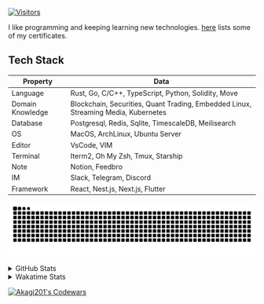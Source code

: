 <!-- markdownlint-disable MD041 MD010 MD033 -->
[![Visitors](https://api.visitorbadge.io/api/daily?path=Akagi201%2FAkagi201&label=Visitors%20Today&countColor=%2337d67a)](https://visitorbadge.io/status?path=Akagi201%2FAkagi201)

I like programming and keeping learning new technologies. [here](https://github.com/Akagi201/blockchain) lists some of my certificates.

## Tech Stack

| Property         	| Data                                                                               	|
|------------------	|------------------------------------------------------------------------------------	|
| Language         	| Rust, Go, C/C++, TypeScript, Python, Solidity, Move                                 |
| Domain Knowledge 	| Blockchain, Securities, Quant Trading, Embedded Linux, Streaming Media, Kubernetes 	|
| Database         	| Postgresql, Redis, Sqlite, TimescaleDB, Meilisearch                                 |
| OS               	| MacOS, ArchLinux, Ubuntu Server                                                     |
| Editor           	| VsCode, VIM                                                                        	|
| Terminal          | Iterm2, Oh My Zsh, Tmux, Starship                                                   |
| Note             	| Notion, Feedbro                                                                    	|
| IM               	| Slack, Telegram, Discord                                                            |
| Framework         | React, Nest.js, Next.js, Flutter                                                   	|

[![github contribution grid snake animation](https://raw.githubusercontent.com/Akagi201/Akagi201/output/github-contribution-grid-snake.svg#gh-light-mode-only)](https://github.com/Akagi201)

<details>
<summary>GitHub Stats</summary>
  <a href="https://github.com/Akagi201"><img alt="Profile Detail" src="https://raw.githubusercontent.com/Akagi201/Akagi201/master/profile-summary-card-output/dracula/0-profile-details.svg" /></a>
  <a href="https://github.com/Akagi201"><img alt="Github Stats" src="https://raw.githubusercontent.com/Akagi201/Akagi201/master/profile-summary-card-output/dracula/3-stats.svg" /></a>
  <a href="https://github.com/Akagi201"><img alt="Lang By Commits" src="https://raw.githubusercontent.com/Akagi201/Akagi201/master/profile-summary-card-output/dracula/2-most-commit-language.svg" /></a>
</details>

<details>
<summary>Wakatime Stats</summary>
<br>

<!--START_SECTION:waka-->
![Code Time](http://img.shields.io/badge/Code%20Time-587%20hrs%2012%20mins-blue)

**I'm a Night 🦉** 

```text
🌞 Morning    73 commits     ████░░░░░░░░░░░░░░░░░░░░░   18.07% 
🌆 Daytime    106 commits    ██████░░░░░░░░░░░░░░░░░░░   26.24% 
🌃 Evening    151 commits    █████████░░░░░░░░░░░░░░░░   37.38% 
🌙 Night      74 commits     ████░░░░░░░░░░░░░░░░░░░░░   18.32%

```
📅 **I'm Most Productive on Tuesday** 

```text
Monday       62 commits     ███░░░░░░░░░░░░░░░░░░░░░░   15.35% 
Tuesday      76 commits     ████░░░░░░░░░░░░░░░░░░░░░   18.81% 
Wednesday    67 commits     ████░░░░░░░░░░░░░░░░░░░░░   16.58% 
Thursday     62 commits     ███░░░░░░░░░░░░░░░░░░░░░░   15.35% 
Friday       60 commits     ███░░░░░░░░░░░░░░░░░░░░░░   14.85% 
Saturday     38 commits     ██░░░░░░░░░░░░░░░░░░░░░░░   9.41% 
Sunday       39 commits     ██░░░░░░░░░░░░░░░░░░░░░░░   9.65%

```


📊 **This Week I Spent My Time On** 

```text
⌚︎ Time Zone: Asia/Shanghai

💬 Programming Languages: 
sh                       16 hrs 16 mins      ███████░░░░░░░░░░░░░░░░░░   30.58% 
Rust                     15 hrs 41 mins      ███████░░░░░░░░░░░░░░░░░░   29.5% 
TypeScript               14 hrs 16 mins      ██████░░░░░░░░░░░░░░░░░░░   26.85% 
Solidity                 2 hrs 5 mins        █░░░░░░░░░░░░░░░░░░░░░░░░   3.92% 
JSON                     1 hr 39 mins        ░░░░░░░░░░░░░░░░░░░░░░░░░   3.11%

🔥 Editors: 
VS Code                  36 hrs 25 mins      █████████████████░░░░░░░░   68.48% 
Zsh                      16 hrs 16 mins      ███████░░░░░░░░░░░░░░░░░░   30.58% 
Google Calendar          30 mins             ░░░░░░░░░░░░░░░░░░░░░░░░░   0.94%

💻 Operating System: 
Linux                    48 hrs 22 mins      ██████████████████████░░░   90.93% 
Mac                      4 hrs 19 mins       ██░░░░░░░░░░░░░░░░░░░░░░░   8.13% 
Unknown OS               30 mins             ░░░░░░░░░░░░░░░░░░░░░░░░░   0.94%

```

**I Mostly Code in Go** 

```text
Go                       35 repos            ███████████░░░░░░░░░░░░░░   44.3% 
Rust                     14 repos            ████░░░░░░░░░░░░░░░░░░░░░   17.72% 
TypeScript               11 repos            ███░░░░░░░░░░░░░░░░░░░░░░   13.92% 
JavaScript               7 repos             ██░░░░░░░░░░░░░░░░░░░░░░░   8.86% 
Python                   2 repos             ░░░░░░░░░░░░░░░░░░░░░░░░░   2.53%

```



 Last Updated on 30/11/2022 15:36:59 UTC
<!--END_SECTION:waka-->

</details>

<a href="https://www.codewars.com/users/Akagi201"><img alt="Akagi201's Codewars" src="https://www.codewars.com/users/Akagi201/badges/small"></a>
